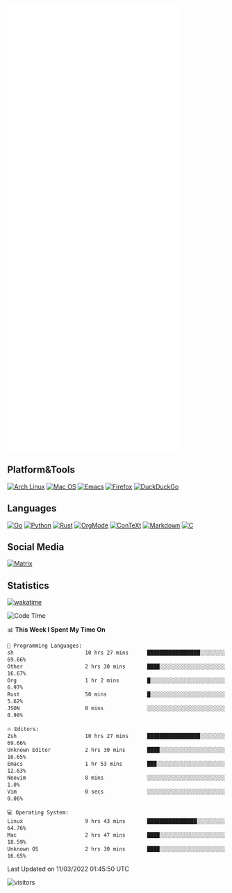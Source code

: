 ![Metrics](https://github.com/SteamedFish/SteamedFish/blob/master/github-metrics.svg)

## Platform&Tools

[![Arch Linux](https://img.shields.io/badge/ArchLinux-1793D1?logo=arch-linux&logoColor=fff&style=flat-square)](https://archlinux.org/)
[![Mac OS](https://img.shields.io/badge/MacOS-000000?style=flat-square&logo=macos&logoColor=F0F0F0)](https://www.apple.com/macos/)
[![Emacs](https://img.shields.io/badge/Emacs-%237F5AB6.svg?&style=flat-square&logo=gnu-emacs&logoColor=white)](https://www.gnu.org/software/emacs/)
[![Firefox](https://img.shields.io/badge/Firefox-FF7139?style=flat-square&logo=Firefox-Browser&logoColor=white)](https://firefox.com/)
[![DuckDuckGo](https://img.shields.io/badge/DuckDuckGo-DE5833?style=flat-square&logo=DuckDuckGo&logoColor=white)](https://duckduckgo.com/)

## Languages

[![Go](https://img.shields.io/badge/Golang-%2300ADD8.svg?style=flat-square&logo=go&logoColor=white)](https://golang.org/)
[![Python](https://img.shields.io/badge/Python-3670A0?style=flat-square&logo=python&logoColor=ffdd54)](https://www.python.org/)
[![Rust](https://img.shields.io/badge/Rust-%23000000.svg?style=flat-square&logo=rust&logoColor=white)](https://www.rust-lang.org/)
[![OrgMode](https://img.shields.io/badge/OrgMode-%23000000.svg?style=flat-square&logo=org&logoColor=white)](https://orgmode.org/)
[![ConTeXt](https://img.shields.io/badge/ConTeXt-%23008080.svg?style=flat-square&logo=latex&logoColor=white)](https://contextgarden.net/)
[![Markdown](https://img.shields.io/badge/MarkDown-%23000000.svg?style=flat-square&logo=markdown&logoColor=white)](https://daringfireball.net/projects/markdown/)
[![C](https://img.shields.io/badge/C-%2300599C.svg?style=flat-square&logo=c&logoColor=white)](https://www.iso.org/standard/74528.html)

## Social Media

[![Matrix](https://img.shields.io/badge/SteamedFish-2CA5E0?style=social&logo=matrix&logoColor=black)](https://matrix.to/#/@i:steamedfish.org)

## Statistics
[![wakatime](https://wakatime.com/badge/user/168280d6-fcf2-4b4f-ad3a-dc4612f35b38.svg)](https://wakatime.com/@168280d6-fcf2-4b4f-ad3a-dc4612f35b38)

<!--START_SECTION:waka-->
![Code Time](http://img.shields.io/badge/Code%20Time-1%2C646%20hrs%2026%20mins-blue)

📊 **This Week I Spent My Time On** 

```text
💬 Programming Languages: 
sh                       10 hrs 27 mins      █████████████████░░░░░░░░   69.66% 
Other                    2 hrs 30 mins       ████░░░░░░░░░░░░░░░░░░░░░   16.67% 
Org                      1 hr 2 mins         █░░░░░░░░░░░░░░░░░░░░░░░░   6.97% 
Rust                     50 mins             █░░░░░░░░░░░░░░░░░░░░░░░░   5.62% 
JSON                     8 mins              ░░░░░░░░░░░░░░░░░░░░░░░░░   0.98%

🔥 Editors: 
Zsh                      10 hrs 27 mins      █████████████████░░░░░░░░   69.66% 
Unknown Editor           2 hrs 30 mins       ████░░░░░░░░░░░░░░░░░░░░░   16.65% 
Emacs                    1 hr 53 mins        ███░░░░░░░░░░░░░░░░░░░░░░   12.63% 
Neovim                   8 mins              ░░░░░░░░░░░░░░░░░░░░░░░░░   1.0% 
Vim                      0 secs              ░░░░░░░░░░░░░░░░░░░░░░░░░   0.06%

💻 Operating System: 
Linux                    9 hrs 43 mins       ████████████████░░░░░░░░░   64.76% 
Mac                      2 hrs 47 mins       ████░░░░░░░░░░░░░░░░░░░░░   18.59% 
Unknown OS               2 hrs 30 mins       ████░░░░░░░░░░░░░░░░░░░░░   16.65%

```


 Last Updated on 11/03/2022 01:45:50 UTC
<!--END_SECTION:waka-->

![visitors](https://visitor-badge.laobi.icu/badge?page_id=SteamedFish.SteamedFish)
